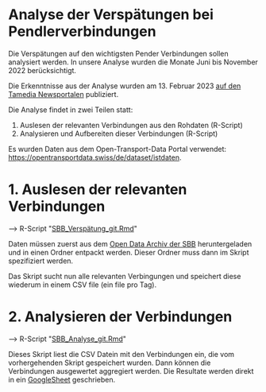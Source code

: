 # Analyse der Verspätungen bei Pendlerverbindungen
Die Verspätungen auf den wichtigsten Pender Verbindungen sollen analysiert werden. In unsere Analyse wurden die Monate Juni bis November 2022 berücksichtigt.

Die Erkenntnisse aus der Analyse wurden am 13. Februar 2023 [auf den Tamedia Newsportalen](https://www.tagesanzeiger.ch "Artikel Tamedia") publiziert.

Die Analyse findet in zwei Teilen statt:

1. Auslesen der relevanten Verbindungen aus den Rohdaten (R-Script)
2. Analysieren und Aufbereiten dieser Verbindungen (R-Script)

Es wurden Daten aus dem Open-Transport-Data Portal verwendet: https://opentransportdata.swiss/de/dataset/istdaten.

# 1. Auslesen der relevanten Verbindungen
--> R-Script "[SBB_Verspätung_git.Rmd](SBB_Versp%C3%A4tung_git.Rmd)"

Daten müssen zuerst aus dem [Open Data Archiv der SBB](https://opentransportdata.swiss/de/ist-daten-archiv/) heruntergeladen und in einen Ordner entpackt werden. Dieser Ordner muss dann im Skript spezifiziert werden. 

Das Skript sucht nun alle relevanten Verbingungen und speichert diese wiederum in einem CSV file (ein file pro Tag).


# 2. Analysieren der Verbindungen
--> R-Script "[SBB_Analyse_git.Rmd](SBB_Analyse_git.Rmd)"

Dieses Skript liest die CSV Datein mit den Verbindungen ein, die vom vorhergehenden Skript gespeichert wurden. Dann können die Verbindungen ausgewertet aggregiert werden. Die Resultate werden direkt in ein [GoogleSheet](https://docs.google.com/spreadsheets/d/1YoPTOqTQwlfzCl1znB0g5WgmNr9ZWGLWNmhu9akIvTY "Resultate GoogleSheet") geschrieben. 
